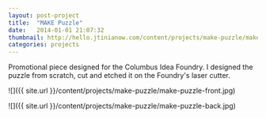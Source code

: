 ```yaml
---
layout: post-project
title:  "MAKE Puzzle"
date:   2014-01-01 21:07:32
thumbnail: http://hello.jtinianow.com/content/projects/make-puzzle/make-puzzle-thumb.jpg
categories: projects
---
```


Promotional piece designed for the Columbus Idea Foundry. I designed the puzzle from scratch, cut and etched it on the Foundry's laser cutter.

![]({{ site.url }}/content/projects/make-puzzle/make-puzzle-front.jpg)


![]({{ site.url }}/content/projects/make-puzzle/make-puzzle-back.jpg)